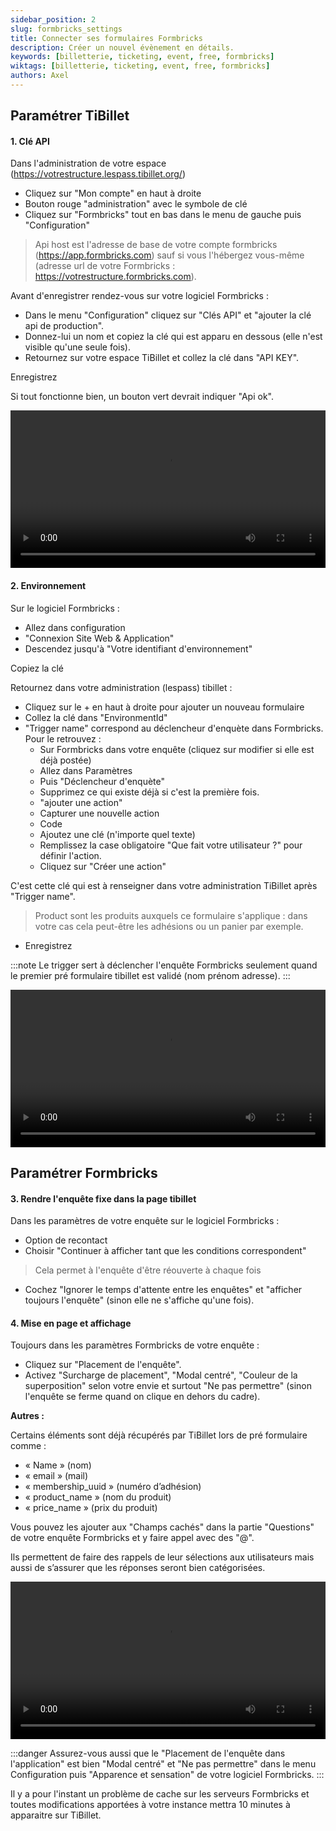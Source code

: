 ```yaml
---
sidebar_position: 2
slug: formbricks_settings
title: Connecter ses formulaires Formbricks
description: Créer un nouvel évènement en détails.
keywords: [billetterie, ticketing, event, free, formbricks]
wiktags: [billetterie, ticketing, event, free, formbricks]
authors: Axel
---
```



## Paramétrer TiBillet

#### 1. Clé API
Dans l'administration de votre espace (https://votrestructure.lespass.tibillet.org/)
- Cliquez sur "Mon compte" en haut à droite
- Bouton rouge "administration" avec le symbole de clé
- Cliquez sur "Formbricks" tout en bas dans le menu de gauche puis "Configuration"

> Api host est l'adresse de base de votre compte formbricks (https://app.formbricks.com) sauf si vous l'hébergez vous-même (adresse url de votre Formbricks : https://votrestructure.formbricks.com).

Avant d'enregistrer rendez-vous sur votre logiciel Formbricks :
  - Dans le menu "Configuration" cliquez sur "Clés API" et "ajouter la clé api de production".
  - Donnez-lui un nom et copiez la clé qui est apparu en dessous (elle n'est visible qu'une seule fois).
  - Retournez sur votre espace TiBillet et collez la clé dans "API KEY".

Enregistrez

Si tout fonctionne bien, un bouton vert devrait indiquer "Api ok".

<video width="100%" controls src="/img/apiformbricks.mp4"></video>



#### 2. Environnement
Sur le logiciel Formbricks :
- Allez dans configuration
- "Connexion Site Web & Application"
- Descendez jusqu'à "Votre identifiant d'environnement"

Copiez la clé

Retournez dans votre administration (lespass) tibillet :
- Cliquez sur le + en haut à droite pour ajouter un nouveau formulaire
- Collez la clé dans "EnvironmentId"
- "Trigger name" correspond au déclencheur d'enquète dans Formbricks. Pour le retrouvez :
  - Sur Formbricks dans votre enquête (cliquez sur modifier si elle est déjà postée)
  - Allez dans Paramètres
  - Puis "Déclencheur d'enquète"
  - Supprimez ce qui existe déjà si c'est la première fois.
  - "ajouter une action"
  - Capturer une nouvelle action
  - Code
  - Ajoutez une clé (n'importe quel texte)
  - Remplissez la case obligatoire "Que fait votre utilisateur ?" pour définir l'action.
  - Cliquez sur "Créer une action"

C'est cette clé qui est à renseigner dans votre administration TiBillet après "Trigger name".

>Product sont les produits auxquels ce formulaire s'applique : dans votre cas cela peut-être les adhésions ou un panier par exemple.
- Enregistrez

:::note
Le trigger sert à déclencher l'enquête Formbricks seulement quand le premier pré formulaire tibillet est validé (nom prénom adresse).
:::


<video width="100%" controls src="/img/envtriggerformbricks.mp4"></video>


## Paramétrer Formbricks

#### 3. Rendre l'enquête fixe dans la page tibillet

Dans les paramètres de votre enquête sur le logiciel Formbricks :
- Option de recontact 
- Choisir "Continuer à afficher tant que les conditions correspondent"

>Cela permet à l'enquête d'être réouverte à chaque fois

- Cochez "Ignorer le temps d'attente entre les enquêtes" et "afficher toujours l'enquête" (sinon elle ne s'affiche qu'une fois).

#### 4. Mise en page et affichage 

Toujours dans les paramètres Formbricks de votre enquête :
- Cliquez sur "Placement de l'enquête".
- Activez "Surcharge de placement", "Modal centré", "Couleur de la superposition" selon votre envie et surtout "Ne pas permettre" (sinon l'enquête se ferme quand on clique en dehors du cadre).

**Autres :**

Certains éléments sont déjà récupérés par TiBillet lors de pré formulaire comme : 
- « Name » (nom)
- « email » (mail)
- « membership_uuid » (numéro d’adhésion)
- « product_name » (nom du produit)
- « price_name » (prix du produit)

Vous pouvez les ajouter aux "Champs cachés" dans la partie "Questions" de votre enquête Formbricks et y faire appel avec des "@".

Ils permettent de faire des rappels de leur sélections aux utilisateurs mais aussi de s’assurer que les réponses seront bien catégorisées.

<video width="100%" controls src="/img/optionsformbricks.mp4"></video>


:::danger
Assurez-vous aussi que le "Placement de l'enquête dans l'application" est bien "Modal centré" et "Ne pas permettre" dans le menu Configuration puis "Apparence et sensation" de votre logiciel Formbricks.
:::

Il y a pour l'instant un problème de cache sur les serveurs Formbricks et toutes modifications apportées à votre instance mettra 10 minutes à apparaitre sur TiBillet.
